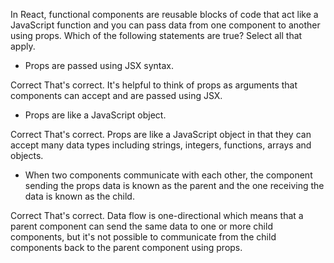In React, functional components are reusable blocks of code that act like a JavaScript function and you can pass data from one component to another using props. Which of the following statements are true? Select all that apply. 
     


-   Props are passed using JSX syntax.

Correct
That's correct. It's helpful to think of props as arguments that components can accept and are passed using JSX.


-  Props are like a JavaScript object.

Correct
That's correct. Props are like a JavaScript object in that they can accept many data types including strings, integers, functions, arrays and objects.     


-   When two components communicate with each other, the component sending the props data is known as the parent and the one receiving the data is known as the child.   

Correct
That's correct. Data flow is one-directional which means that a parent component can send the same data to one or more child components, but it's not possible to communicate from the child components back to the parent component using props.     
